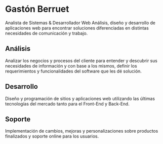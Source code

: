# Gastón Berruet
Analista de Sistemas & Desarrollador Web
Análisis, diseño y desarrollo de aplicaciones web para encontrar soluciones diferenciadas en distintas necesidades de comunicación y trabajo.

Análisis
--------
Analizar los negocios y procesos del cliente para entender y descubrir sus necesidades de información y con base a los mismos, definir los requerimientos y funcionalidades del software que les dé solución.

Desarrollo
----------
Diseño y programación de sitios y aplicaciones web utilizando las últimas tecnologías del mercado tanto para el Front-End y Back-End.

Soporte
-------
Implementación de cambios, mejoras y personalizaciones sobre productos finalizados y soporte online para los usuarios.
